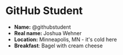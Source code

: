 # GitHub Student

* **Name:** @githubstudent
* **Real name:** Joshua Wehner
* **Location:** Minneapolis, MN - it's cold here
* **Breakfast**: Bagel with cream cheese
